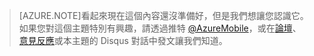 >[AZURE.NOTE]看起來現在這個內容還沒準備好，但是我們想讓您認識它。如果您對這個主題特別有興趣，請透過推特 [@AzureMobile](https://twitter.com/AzureMobile)，或在[論壇](http://social.msdn.microsoft.com/Forums/windowsazure/home?forum=azuremobile)、[意見反應](http://feedback.azure.com/forums/216254-mobile-services)或本主題的 Disqus 對話中發文讓我們知道。

<!---HONumber=July15_HO4-->
